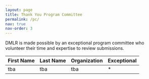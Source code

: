 ```yaml
---
layout: page
title: Thank You Program Committee
permalink: /pc/
nav: true
nav-order: 3
---
```


DMLR is made possible by an exceptional program committee who volunteer their time and expertise to review submissions.

| First Name | Last Name | Organization | Exceptional
| --- | --- | --- | --- |
| tba |tba | tba | *
